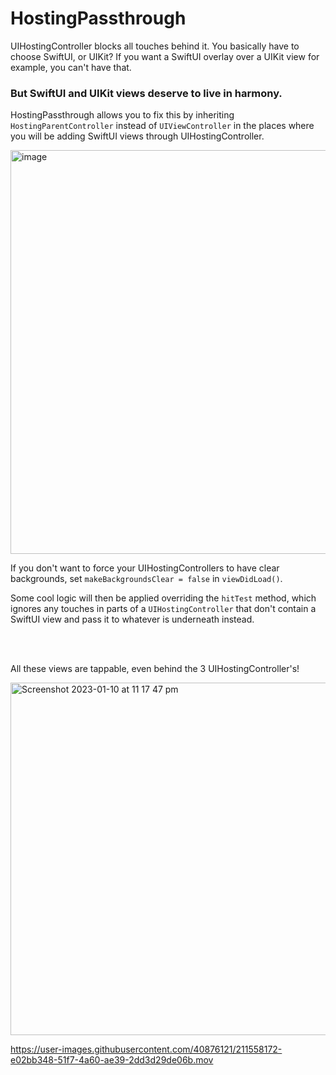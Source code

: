 # HostingPassthrough

UIHostingController blocks all touches behind it. You basically have to choose SwiftUI, or UIKit? If you want a SwiftUI overlay over a UIKit view for example, you can't have that.

### But SwiftUI and UIKit views deserve to live in harmony.

HostingPassthrough allows you to fix this by inheriting `HostingParentController` instead of `UIViewController` in the places where you will be adding SwiftUI views through UIHostingController.

<img width="646" alt="image" src="https://user-images.githubusercontent.com/40876121/211562840-6cecd964-78ee-4f48-839f-6ad93faa0a4a.png">

If you don't want to force your UIHostingControllers to have clear backgrounds, set `makeBackgroundsClear = false` in `viewDidLoad()`.

Some cool logic will then be applied overriding the `hitTest` method, which ignores any touches in parts of a `UIHostingController` that don't contain a SwiftUI view and pass it to whatever is underneath instead.

<br />
<br />

All these views are tappable, even behind the 3 UIHostingController's!

<img width="564" alt="Screenshot 2023-01-10 at 11 17 47 pm" src="https://user-images.githubusercontent.com/40876121/211558009-617f0ec3-966b-4e0a-b47b-8e39c1f04bcd.png">



https://user-images.githubusercontent.com/40876121/211558172-e02bb348-51f7-4a60-ae39-2dd3d29de06b.mov

